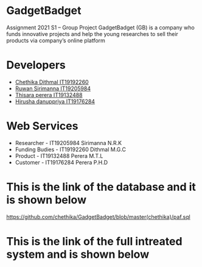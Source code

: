 # GadgetBadget
Assignment 2021 S1 – Group Project
GadgetBadget (GB) is a company who funds innovative projects and help the young researches to sell their products via company’s online platform


# Developers

  - [Chethika Dithmal IT19192260](https://github.com/chethika)
  - [Ruwan Sirimanna IT19205984](https://github.com/ruwan99)
  - [Thisara perera IT19132488](https://github.com/Thisara634)
  - [Hirusha danuppriya IT19176284](https://github.com/HirushaDhanupriya)

# Web Services

- Researcher - IT19205984 Sirimanna N.R.K
- Funding Budies - IT19192260 Dithmal M.G.C
- Product - IT19132488 Perera M.T.L
- Customer - IT19176284 Perera P.H.D

# This is the link of the database and it is shown below
   https://github.com/chethika/GadgetBadget/blob/master(chethika)/paf.sql

# This is the link of the full intreated system and is shown below 
